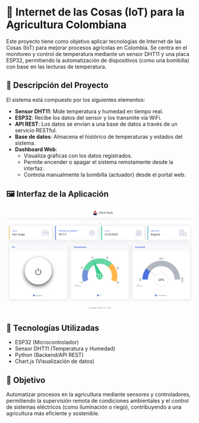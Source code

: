 # 🌱 Internet de las Cosas (IoT) para la Agricultura Colombiana

Este proyecto tiene como objetivo aplicar tecnologías de Internet de las Cosas (IoT) para mejorar procesos agrícolas en Colombia. Se centra en el monitoreo y control de temperatura mediante un sensor DHT11 y una placa ESP32, permitiendo la automatización de dispositivos (como una bombilla) con base en las lecturas de temperatura.

## 🔧 Descripción del Proyecto

El sistema está compuesto por los siguientes elementos:

- **Sensor DHT11**: Mide temperatura y humedad en tiempo real.
- **ESP32**: Recibe los datos del sensor y los transmite vía WiFi.
- **API REST**: Los datos se envían a una base de datos a través de un servicio RESTful.
- **Base de datos**: Almacena el histórico de temperaturas y estados del sistema.
- **Dashboard Web**: 
  - Visualiza gráficas con los datos registrados.
  - Permite encender o apagar el sistema remotamente desde la interfaz.
  - Controla manualmente la bombilla (actuador) desde el portal web.
 
## 🖼️ Interfaz de la Aplicación

![Interfaz Web](https://github.com/JHONATAN9A/IOT/blob/main/web/src/img/App.png?raw=true)

## 🧠 Tecnologías Utilizadas

- ESP32 (Microcontrolador)
- Sensor DHT11 (Temperatura y Humedad)
- Python (Backend/API REST)
- Chart.js (Visualización de datos)

## 🎯 Objetivo

Automatizar procesos en la agricultura mediante sensores y controladores, permitiendo la supervisión remota de condiciones ambientales y el control de sistemas eléctricos (como iluminación o riego), contribuyendo a una agricultura más eficiente y sostenible.
